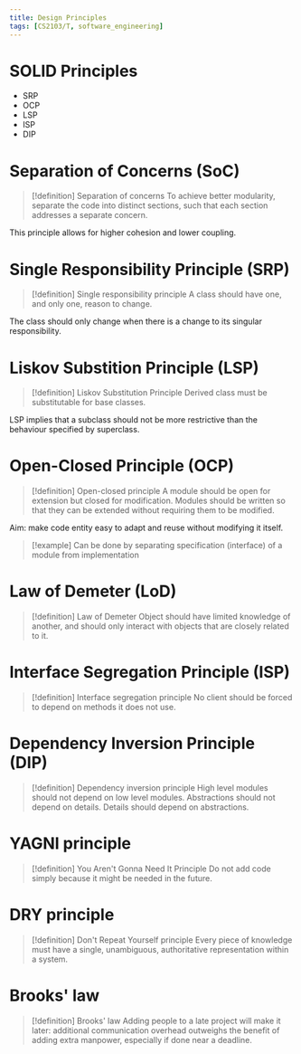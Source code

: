 ```yaml
---
title: Design Principles
tags: [CS2103/T, software_engineering]
---
```

# SOLID Principles

- SRP
- OCP
- LSP
- ISP
- DIP
# Separation of Concerns (SoC)

> [!definition] Separation of concerns
> To achieve better modularity, separate the code into distinct sections, such that each section addresses a separate concern.

This principle allows for higher cohesion and lower coupling.

# Single Responsibility Principle (SRP)

> [!definition] Single responsibility principle
> A class should have one, and only one, reason to change.

The class should only change when there is a change to its singular responsibility.

# Liskov Substition Principle (LSP)

> [!definition] Liskov Substitution Principle
> Derived class must be substitutable for base classes.

LSP implies that a subclass should not be more restrictive than the behaviour specified by superclass.

# Open-Closed Principle (OCP)

> [!definition] Open-closed principle
> A module should be open for extension but closed for modification. Modules should be written so that they can be extended without requiring them to be modified.

Aim: make code entity easy to adapt and reuse without modifying it itself.

> [!example] Can be done by separating specification (interface) of a module from implementation

# Law of Demeter (LoD)

> [!definition] Law of Demeter
> Object should have limited knowledge of another, and should only interact with objects that are closely related to it.
# Interface Segregation Principle (ISP)

> [!definition] Interface segregation principle
> No client should be forced to depend on methods it does not use.

# Dependency Inversion Principle (DIP)

> [!definition] Dependency inversion principle
> High level modules should not depend on low level modules.
> Abstractions should not depend on details. Details should depend on abstractions.

# YAGNI principle

> [!definition] You Aren't Gonna Need It Principle
> Do not add code simply because it might be needed in the future.

# DRY principle

> [!definition] Don't Repeat Yourself principle
> Every piece of knowledge must have a single, unambiguous, authoritative representation within a system.

# Brooks' law

> [!definition] Brooks' law
> Adding people to a late project will make it later: additional communication overhead outweighs the benefit of adding extra manpower, especially if done near a deadline.

